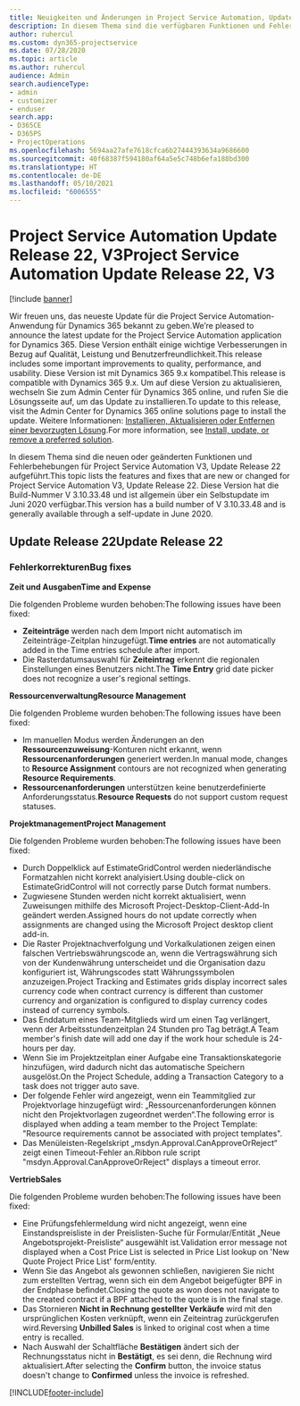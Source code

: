 ```yaml
---
title: Neuigkeiten und Änderungen in Project Service Automation, Update Release 22, V3
description: In diesem Thema sind die verfügbaren Funktionen und Fehlerbehebungen für Project Service Automation Update Release 22, V3 aufgeführt.
author: ruhercul
ms.custom: dyn365-projectservice
ms.date: 07/28/2020
ms.topic: article
ms.author: ruhercul
audience: Admin
search.audienceType:
- admin
- customizer
- enduser
search.app:
- D365CE
- D365PS
- ProjectOperations
ms.openlocfilehash: 5694aa27afe7618cfca6b27444393634a9686600
ms.sourcegitcommit: 40f68387f594180af64a5e5c748b6efa188bd300
ms.translationtype: HT
ms.contentlocale: de-DE
ms.lasthandoff: 05/10/2021
ms.locfileid: "6006555"
---
```

# <a name="project-service-automation-update-release-22-v3"></a><span data-ttu-id="ba61a-103">Project Service Automation Update Release 22, V3</span><span class="sxs-lookup"><span data-stu-id="ba61a-103">Project Service Automation Update Release 22, V3</span></span>

[!include [banner](../includes/psa-now-project-operations.md)]

<span data-ttu-id="ba61a-104">Wir freuen uns, das neueste Update für die Project Service Automation-Anwendung für Dynamics 365 bekannt zu geben.</span><span class="sxs-lookup"><span data-stu-id="ba61a-104">We’re pleased to announce the latest update for the Project Service Automation application for Dynamics 365.</span></span> <span data-ttu-id="ba61a-105">Diese Version enthält einige wichtige Verbesserungen in Bezug auf Qualität, Leistung und Benutzerfreundlichkeit.</span><span class="sxs-lookup"><span data-stu-id="ba61a-105">This release includes some important improvements to quality, performance, and usability.</span></span> <span data-ttu-id="ba61a-106">Diese Version ist mit Dynamics 365 9.x kompatibel.</span><span class="sxs-lookup"><span data-stu-id="ba61a-106">This release is compatible with Dynamics 365 9.x.</span></span> <span data-ttu-id="ba61a-107">Um auf diese Version zu aktualisieren, wechseln Sie zum Admin Center für Dynamics 365 online, und rufen Sie die Lösungsseite auf, um das Update zu installieren.</span><span class="sxs-lookup"><span data-stu-id="ba61a-107">To update to this release, visit the Admin Center for Dynamics 365 online solutions page to install the update.</span></span> <span data-ttu-id="ba61a-108">Weitere Informationen: [Installieren, Aktualisieren oder Entfernen einer bevorzugten Lösung](/power-platform/admin/install-remove-preferred-solution).</span><span class="sxs-lookup"><span data-stu-id="ba61a-108">For more information, see [Install, update, or remove a preferred solution](/power-platform/admin/install-remove-preferred-solution).</span></span>

<span data-ttu-id="ba61a-109">In diesem Thema sind die neuen oder geänderten Funktionen und Fehlerbehebungen für Project Service Automation V3, Update Release 22 aufgeführt.</span><span class="sxs-lookup"><span data-stu-id="ba61a-109">This topic lists the features and fixes that are new or changed for Project Service Automation V3, Update Release 22.</span></span> <span data-ttu-id="ba61a-110">Diese Version hat die Build-Nummer V 3.10.33.48 und ist allgemein über ein Selbstupdate im Juni 2020 verfügbar.</span><span class="sxs-lookup"><span data-stu-id="ba61a-110">This version has a build number of V 3.10.33.48 and is generally available through a self-update in June 2020.</span></span>

## <a name="update-release-22"></a><span data-ttu-id="ba61a-111">Update Release 22</span><span class="sxs-lookup"><span data-stu-id="ba61a-111">Update Release 22</span></span>

### <a name="bug-fixes"></a><span data-ttu-id="ba61a-112">Fehlerkorrekturen</span><span class="sxs-lookup"><span data-stu-id="ba61a-112">Bug fixes</span></span>



<span data-ttu-id="ba61a-113">**Zeit und Ausgaben**</span><span class="sxs-lookup"><span data-stu-id="ba61a-113">**Time and Expense**</span></span>

<span data-ttu-id="ba61a-114">Die folgenden Probleme wurden behoben:</span><span class="sxs-lookup"><span data-stu-id="ba61a-114">The following issues have been fixed:</span></span>

- <span data-ttu-id="ba61a-115">**Zeiteinträge** werden nach dem Import nicht automatisch im Zeiteinträge-Zeitplan hinzugefügt.</span><span class="sxs-lookup"><span data-stu-id="ba61a-115">**Time entries** are not automatically added in the Time entries schedule after import.</span></span>
- <span data-ttu-id="ba61a-116">Die Rasterdatumsauswahl für **Zeiteintrag** erkennt die regionalen Einstellungen eines Benutzers nicht.</span><span class="sxs-lookup"><span data-stu-id="ba61a-116">The **Time Entry** grid date picker does not recognize a user's regional settings.</span></span>

<span data-ttu-id="ba61a-117">**Ressourcenverwaltung**</span><span class="sxs-lookup"><span data-stu-id="ba61a-117">**Resource Management**</span></span>

<span data-ttu-id="ba61a-118">Die folgenden Probleme wurden behoben:</span><span class="sxs-lookup"><span data-stu-id="ba61a-118">The following issues have been fixed:</span></span>

- <span data-ttu-id="ba61a-119">Im manuellen Modus werden Änderungen an den **Ressourcenzuweisung**-Konturen nicht erkannt, wenn **Ressourcenanforderungen** generiert werden.</span><span class="sxs-lookup"><span data-stu-id="ba61a-119">In manual mode, changes to **Resource Assignment** contours are not recognized when generating **Resource Requirements**.</span></span>
- <span data-ttu-id="ba61a-120">**Ressourcenanforderungen** unterstützen keine benutzerdefinierte Anforderungsstatus.</span><span class="sxs-lookup"><span data-stu-id="ba61a-120">**Resource Requests** do not support custom request statuses.</span></span>

<span data-ttu-id="ba61a-121">**Projektmanagement**</span><span class="sxs-lookup"><span data-stu-id="ba61a-121">**Project Management**</span></span>

<span data-ttu-id="ba61a-122">Die folgenden Probleme wurden behoben:</span><span class="sxs-lookup"><span data-stu-id="ba61a-122">The following issues have been fixed:</span></span>

- <span data-ttu-id="ba61a-123">Durch Doppelklick auf EstimateGridControl werden niederländische Formatzahlen nicht korrekt analyisiert.</span><span class="sxs-lookup"><span data-stu-id="ba61a-123">Using double-click on EstimateGridControl will not correctly parse Dutch format numbers.</span></span>
- <span data-ttu-id="ba61a-124">Zugwiesene Stunden werden nicht korrekt aktualisiert, wenn Zuweisungen mithilfe des Microsoft Project-Desktop-Client-Add-In geändert werden.</span><span class="sxs-lookup"><span data-stu-id="ba61a-124">Assigned hours do not update correctly when assignments are changed using the Microsoft Project desktop client add-in.</span></span>
- <span data-ttu-id="ba61a-125">Die Raster Projektnachverfolgung und Vorkalkulationen zeigen einen falschen Vertriebswährungscode an, wenn die Vertragswährung sich von der Kundenwährung unterscheidet und die Organisation dazu konfiguriert ist, Währungscodes statt Währungssymbolen anzuzeigen.</span><span class="sxs-lookup"><span data-stu-id="ba61a-125">Project Tracking and Estimates grids display incorrect sales currency code when contract currency is different than customer currency and organization is configured to display currency codes instead of currency symbols.</span></span>
- <span data-ttu-id="ba61a-126">Das Enddatum eines Team-Mitglieds wird um einen Tag verlängert, wenn der Arbeitsstundenzeitplan 24 Stunden pro Tag beträgt.</span><span class="sxs-lookup"><span data-stu-id="ba61a-126">A Team member's finish date will add one day if the work hour schedule is 24-hours per day.</span></span>
- <span data-ttu-id="ba61a-127">Wenn Sie im Projektzeitplan einer Aufgabe eine Transaktionskategorie hinzufügen, wird dadurch nicht das automatische Speichern ausgelöst.</span><span class="sxs-lookup"><span data-stu-id="ba61a-127">On the Project Schedule, adding a Transaction Category to a task does not trigger auto save.</span></span>
- <span data-ttu-id="ba61a-128">Der folgende Fehler wird angezeigt, wenn ein Teammitglied zur Projektvorlage hinzugefügt wird: „Ressourcenanforderungen können nicht den Projektvorlagen zugeordnet werden“.</span><span class="sxs-lookup"><span data-stu-id="ba61a-128">The following error is displayed when adding a team member to the Project Template: "Resource requirements cannot be associated with project templates".</span></span> 
- <span data-ttu-id="ba61a-129">Das Menüleisten-Regelskript „msdyn.Approval.CanApproveOrReject“ zeigt einen Timeout-Fehler an.</span><span class="sxs-lookup"><span data-stu-id="ba61a-129">Ribbon rule script "msdyn.Approval.CanApproveOrReject" displays a timeout error.</span></span>

<span data-ttu-id="ba61a-130">**Vertrieb**</span><span class="sxs-lookup"><span data-stu-id="ba61a-130">**Sales**</span></span>

<span data-ttu-id="ba61a-131">Die folgenden Probleme wurden behoben:</span><span class="sxs-lookup"><span data-stu-id="ba61a-131">The following issues have been fixed:</span></span>

- <span data-ttu-id="ba61a-132">Eine Prüfungsfehlermeldung wird nicht angezeigt, wenn eine Einstandspreisliste in der Preislisten-Suche für Formular/Entität „Neue Angebotsprojekt-Preisliste“ ausgewählt ist.</span><span class="sxs-lookup"><span data-stu-id="ba61a-132">Validation error message not displayed when a Cost Price List is selected in Price List lookup on 'New Quote Project Price List' form/entity.</span></span>
- <span data-ttu-id="ba61a-133">Wenn Sie das Angebot als gewonnen schließen, navigieren Sie nicht zum erstellten Vertrag, wenn sich ein dem Angebot beigefügter BPF in der Endphase befindet.</span><span class="sxs-lookup"><span data-stu-id="ba61a-133">Closing the quote as won does not navigate to the created contract if a BPF attached to the quote is in the final stage.</span></span>
- <span data-ttu-id="ba61a-134">Das Stornieren **Nicht in Rechnung gestellter Verkäufe** wird mit den ursprünglichen Kosten verknüpft, wenn ein Zeiteintrag zurückgerufen wird.</span><span class="sxs-lookup"><span data-stu-id="ba61a-134">Reversing **Unbilled Sales** is linked to original cost when a time entry is recalled.</span></span>
- <span data-ttu-id="ba61a-135">Nach Auswahl der Schaltfläche **Bestätigen** ändert sich der Rechnungsstatus nicht in **Bestätigt**, es sei denn, die Rechnung wird aktualisiert.</span><span class="sxs-lookup"><span data-stu-id="ba61a-135">After selecting the **Confirm** button, the invoice status doesn't change to **Confirmed** unless the invoice is refreshed.</span></span>


[!INCLUDE[footer-include](../includes/footer-banner.md)]